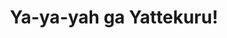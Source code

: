 --- 
title: "Ya-ya-yah ga Yattekuru!"
publishdate: "2019-5-4T16:48:46+02:00"
src: "https://365manga.net/manga/ya-ya-yah-ga-yattekuru"
image: "https://data.365manga.net/images/thumbnails/19488-ya-ya-yah-ga-yattekuru.jpg"
description: "In the Taishou era, there was a girl named Kinako who loved to sing. However, her parents forbid her to sing, and forced her into an engagement! While running away from her engagement, she fainted. During the time she was unconscious, she traveled through time. She wakes up and finds herself in the modern age, where she is confronted by a group of rising idols?!"
---